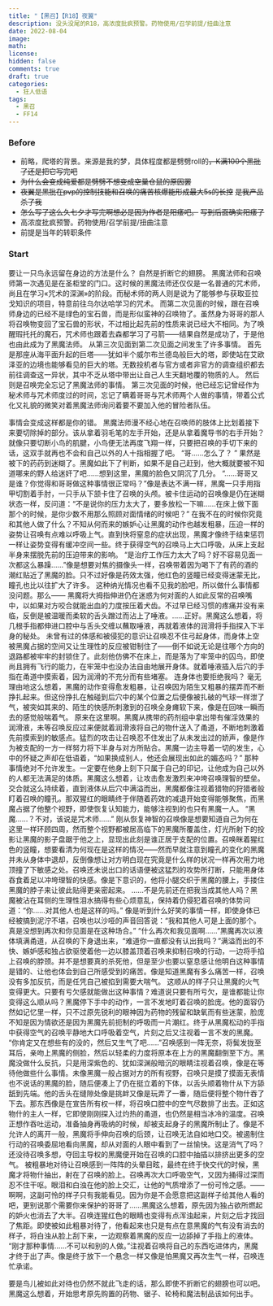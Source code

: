 ```yaml
---
title: "【黑召】【R18】夜翼"
description: 没头没尾的R18，高浓度批疯预警。药物使用/召学前提/扭曲注意
date: 2022-08-04
image: 
math: 
license: 
hidden: false
comments: true
draft: true
categories:
  - 狂人低语
tags:
  - 黑召
  - FF14
---
```


### Before

- 前略，爬塔的背景。来源是我的梦，具体程度都是劈劈roll的~~，K满100个黑批了还是把它写完吧~~
- ~~为什么会变成纯爱都是劈劈不想变成空巢仓鼠的原因罢~~
- ~~夜翼是黑批在pvp的控制技能和召唤的痛苦核爆能形成最大5s的长控~~ ~~是我产品杀了我~~
- ~~怎么写了这么久七夕才写完啊想必是因为作者是阳痿吧。~~ ~~写到后面确实阳痿了~~
- 高浓度批疯预警。药物使用/召学前提/扭曲注意
- 前提是当年的转职条件

### Start

要让一只鸟永远留在身边的方法是什么？
自然是折断它的翅膀。
黑魔法师和召唤师第一次遇见是在圣柜堂的门口。这时候的黑魔法师还仅仅是一名普通的咒术师，尚且在学习«咒术的深渊»的阶段。而秘术师的两人则是说为了能够参与获取亚拉戈知识的项目，特意前往乌尔达哈学习的咒术。
而第二次见面的时候，跟在召唤师身边的已经不是绿色的宝石兽，而是形似蛮神的召唤物了。虽然身为哥哥的那人将召唤物变回了宝石兽的形状，不过相比起先前的性质来说已经大不相同。为了唤醒瑕托托的魔石，咒术师也跟着去森都学习了弓箭——结果自然是成功了，于是他也由此成为了黑魔法师。
从第三次见面到第二次见面之间发生了许多事情。
首先是那座从海平面升起的巨塔——犹如半个威尔布兰德岛般巨大的塔，即使站在艾欧泽亚的边境也能够看见的巨大的塔。无数投机者与官方或者非官方的调查组织都去前往调查这一异状，其中不乏从塔中带出让自己人生天翻地覆的物质的人。
然后则是召唤完全忘记了黑魔法师的事情。 
第三次见面的时候，他已经忘记曾经作为秘术师与咒术师度过的时间，忘记了瞒着哥哥与咒术师两个人做的事情，带着公式化又礼貌的微笑对着黑魔法师询问着要不要加入他的冒险者队伍。

事情会变成这样都是你的错。
黑魔法师漫不经心地在召唤师的肢体上比划着接下来要切除掉的部分。该从拿着羽毛笔的左手开始，还是从拿着魔导书的右手开始？就像只要切断小鸟的肌腱，小鸟便无法再度飞翔一样，只要把召唤的手切下来的话，这双手就再也不会和自己以外的人十指相握了吧。
“哥……怎么了？ ”
果然是被下的药药到迷糊了。黑魔如此下了判断，如果不是自己赶到，他大概就要被不知道哪来的野人给迷奸了吧……想到这里，黑魔的脸色又阴沉了几分。
“……哥哥又是谁？你觉得和哥哥做这种事情很正常吗？”像是表达不满一样，黑魔一只手用指甲切割着手肘，一只手从下颔卡住了召唤的头颅。被卡住运动的召唤像是仍在迷糊状态一样，反问道：“不是说你的压力太大了，要多放松一下嘛……在床上做下面那个的时候，是你少数不用那么照顾对面情绪的时候吧？”
在我不在的时候你究竟和其他人做了什么？不知从何而来的嫉妒心让黑魔的动作也越发粗暴，压迫一样的姿势让召唤有点难以呼吸上气。直到快将窒息的症状出现，黑魔才像终于结束惩罚一样让姿势变得有缓冲空间一些。终于获得空气的召唤马上大口呼吸，从床上支起半身来摆脱先前的压迫带来的影响。
“是治疗工作压力太大了吗？好不容易见面一次都这么暴躁……”像是想要对焦的摄像头一样，召唤带着因为喝下了有药的酒的潮红贴近了黑魔的脸。只不过好像是药效太强，他红色的竖瞳已经变得迷蒙无比，瞳孔也比以往扩大了许多。
这种纳光情况也看不见我的脸吧，所以做什么事情都没问题。那么——
黑魔将大拇指伸进仍在迷惑为何对面的人如此反常的召唤嘴中，以如果对方咬合就能出血的力度按压着犬齿。不过早已经习惯的疼痛并没有来临，反倒是被温暖而柔软的舌头蹭过而沾上了唾液。……正好。黑魔这么想着，将几根手指都伸进口腔中与舌头交缠以蘸取唾液，再就着液体的润滑将手指探入下半身的秘处。
未曾有过的体感和被侵犯的意识让召唤忍不住弓起身体，而身体上空被黑魔占据的空间又让生理性的反应被钳制住了——倒不如说无论是往哪个方向的退路都被牢牢的封锁住了。此刻他仿佛不在床上，而是落为了牢笼中的囚鸟，即使尚且拥有飞行的能力，在牢笼中也没办法自由地展开身体。就着唾液插入后穴的手指在甬道中摸索着，因为润滑的不充分而有些堵塞。
连身体也要拒绝我吗？
毫无理由地这么想着，黑魔的动作变得愈发粗暴，让召唤因为陌生又粗暴的摆弄而不断挣扎起来。但这份挣扎在触碰到后穴中的某个位置之后便像被扎破的气球一样泄了气，被突如其来的、陌生的快感所刺激到的召唤全身瘫软下来，像是在回味一瞬而去的感觉般喘着气。
原来在这里啊。黑魔从携带的药剂组中拿出带有催淫效果的润滑液，未等召唤反应过来便就着润滑液将自己的物什送入了甬道，不断地刺激着先前摸索到的敏感点。猛烈的攻击让召唤忍不住发出了从未发出过的娇声，像是作为被支配的一方一样努力将下半身与对方所贴合。黑魔一边主导着一切的发生，心中的怀疑之声却在低语着，“如果换成别人，他还会展现出如此的媚态吗？”
那种事情绝对不允许发生。一定要在他身上刻下只属于自己的印记，让他成为自己以外的人都无法满足的体质。黑魔这么想着，让攻击愈发激烈来冲垮召唤理智的壁垒。
交合就这么持续着，直到液体从后穴中满溢而出，黑魔都像注视着猎物的狩猎者般盯着召唤的瞳孔。那双猩红的眼睛终于伴随着药效的减退开始变得能够聚焦，而黑魔占据了他整个视野，即使恢复认知能力，能够注视到的也只有黑魔一人。
“黑魔……？不对，该说是咒术师……”
刚从恢复神智的召唤像是想要知道自己为何在这里一样环顾四周，然而整个视野都被居高临下的黑魔所覆盖住，灯光所射下的投影让黑魔的影子盘踞于他之上，显现出此刻是谁正居于支配的位置。召唤眯着猩红色的竖瞳，想要看清为何现在是这样的情况——然而早就注意到瞳孔的变化的黑魔并未从身体中退却，反倒像想让对方明白现在究竟是什么样的状况一样再次用力地顶撞了下敏感之处。召唤还未说出口的话语便被这猛烈的攻势所打断，只能用身体吞食着足以冲垮理智的快感。像是下意识的，他将小腿交织于黑魔的腰上，手搂住黑魔的脖子来让彼此贴得更亲密起来。
……不是先前还在把我当成其他人吗？黑魔被沾在耳侧的生理性泪水搞得有些心烦意乱，保持着仍侵犯着召唤的体势问道：“你……对其他人也是这样的吗。”
像是听到什么好笑的事情一样，即使身体已经被搞到泥泞不堪，召唤也以沙哑的声音回答说：“我和其他人可是上面的那个。真是没想到再次和你见面是在这种场合。”
“什么再次和我见面啊……”黑魔再次以液体填满甬道，从召唤的下身退出来，“难道你一直都没有认出我吗？”满溢而出的不快、嫉妒感和独占欲驱使着他一边以膝盖顶着召唤来抑制召唤的行动，一边将手掐上召唤的脖颈。并不是想要真的杀死他，但是至少也要以窒息感让他明白这种事情是错的、让他也体会到自己所感受到的痛苦。像是知道黑魔有多么痛苦一样，召唤没有多加反抗，而是任凭自己被掐到需要大喘气。
这顺从的样子只让黑魔的火气变得更大。只要有亏欠感就能做出这种事情？难道说只要有所亏欠，是谁都能让你变得这么顺从吗？黑魔停下手中的动作，一言不发地盯着召唤的脸庞。他的面容仍然如记忆里一样，只不过原先锐利的眼神因为药物的残留和缺氧而有些迷蒙，脸庞不知是因为情欲还是因为黑魔先前扼制的呼吸而一片潮红。终于从黑魔松动的手指中获得空气的召唤平静地大口呼吸着空气，片刻之后又注视着一言不发的黑魔。 
“你肯定又在想些有的没的，然后又生气了吧……”召唤感到一阵无奈，将鬓发拢至耳后，亲吻上黑魔的侧脸，然后以轻柔的力度将原本在上方的黑魔翻倒至下方。黑魔没做什么反抗，只是用深紫色的、犹如深渊般暗沉的眼睛注视着召唤，像是在等待他做些什么事情。未像黑魔一般占据对方的所有视野，召唤只是摸了摸面无表情也不说话的黑魔的脸，随后便凑上了仍在挺立着的下体，以舌头顺着物什从下方舔舐到先端。他的舌头在缝隙处像是挑衅又像是玩弄了一番，随后便将整个物什吞了下去。那东西像是在宣告所有权一样，将召唤口腔中的空气尽数排了出去。正如这物什的主人一样，它即使刚刚探入过灼热的甬道，也仍然是相当冰冷的温度。召唤正想作吞吐运动，准备抽身再吸纳的时候，却被支起身子的黑魔所制止了。像是不允许人的离开一般，黑魔将手伸向召唤的后颈，让召唤无法自如地口交。被遏制住行动的召唤委屈地看向黑魔，却从对面的人眼中看到了一丝愉快。这是消气了吗？还没待召唤多想，夺回主导权的黑魔便开始在召唤的口腔中抽插以排挤出更多的空气。
被粗暴地对待让召唤感到一阵阵的头晕目眩，最终在终于快交代的时候，黑魔才将物什抽出，射在了召唤的脸上。召唤再次大口呼吸空气，又因为捅得过深而忍不住干呕。眼泪和白浊在他的脸上交汇，让他的气质增添了一份可怜之感。——啊啊，这副可怜的样子只有我能看见。因为你是不会愿意把这副样子给其他人看的吧，更别说那个需要你来保护的哥哥了……黑魔这么想着，原先因为独占欲所燃起的妒火也消去了大半。召唤连猩红色的眼睛也变得有点浑浊起来，片刻之后才找回了焦距。即使被如此粗暴对待了，他看起来也只是有点在意黑魔的气有没有消去的样子，将白浊从脸上刮下来，一边观察着黑魔的反应一边舔掉了手指上的液体。
“刚才那种事情……不可以和别的人做。”注视着召唤将自己的东西吃进体内，黑魔才终于出了声。像是终于放下一个悬念一样又像是怕黑魔又再次生气一样，召唤连忙承诺。

要是鸟儿被如此对待也仍然不就此飞走的话，那么即使不折断它的翅膀也可以吧。
黑魔这么想着，开始思考原先购置的药物、锯子、轮椅和魔法制品该如何出手。
